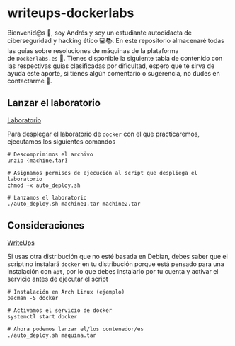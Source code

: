 # writeups-dockerlabs

[](https://github.com/incommatose/dockerlabs-writeups/tree/main#writeups-dockerlabs)

Bienvenid@s 👋, soy Andrés y soy un estudiante autodidacta de ciberseguridad y hacking ético 💻📚. En este repositorio almacenaré todas las guías sobre resoluciones de máquinas de la plataforma de `Dockerlabs.es` 🐳. Tienes disponible la siguiente tabla de contenido con las respectivas guías clasificadas por dificultad, espero que te sirva de ayuda este aporte, si tienes algún comentario o sugerencia, no dudes en contactarme 💪.

## Lanzar el laboratorio

[Laboratorio](https://github.com/incommatose/dockerlabs-writeups/tree/main#lanzar-el-laboratorio)

Para desplegar el laboratorio de `docker` con el que practicaremos, ejecutamos los siguientes comandos

```shell
# Descomprimimos el archivo
unzip {machine.tar}

# Asignamos permisos de ejecución al script que despliega el laboratorio
chmod +x auto_deploy.sh

# Lanzamos el laboratorio
./auto_deploy.sh machine1.tar machine2.tar
```

## Consideraciones

[WriteUps](https://github.com/incommatose/dockerlabs-writeups/tree/main#consideraciones)

Si usas otra distribución que no esté basada en Debian, debes saber que el script no instalará `docker` en tu distribución porque está pensado para una instalación con `apt`, por lo que debes instalarlo por tu cuenta y activar el servicio antes de ejecutar el script

```shell
# Instalación en Arch Linux (ejemplo)
pacman -S docker

# Activamos el servicio de docker
systemctl start docker

# Ahora podemos lanzar el/los contenedor/es
./auto_deploy.sh maquina.tar
```
